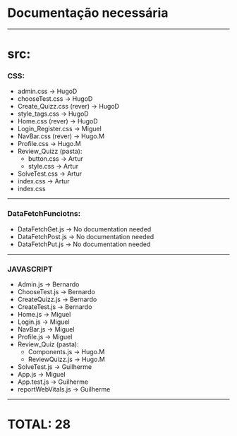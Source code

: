 # Documentação necessária

---

# src:
 ### CSS:
  - admin.css                   -> HugoD
  - chooseTest.css              -> HugoD
  - Create_Quizz.css (rever)    -> HugoD
  - style_tags.css              -> HugoD
  - Home.css (rever)            -> HugoD
  - Login_Register.css          -> Miguel
  - NavBar.css (rever)          -> Hugo.M
  - Profile.css                 -> Hugo.M
  - Review_Quizz (pasta):
 	 - button.css                 -> Artur
	 - style.css                  -> Artur
  - SolveTest.css               -> Artur
  - index.css                  -> Artur
  - index.css                   

---

 ### DataFetchFunciotns:
  - DataFetchGet.js -> No documentation needed
  - DataFetchPost.js -> No documentation needed
  - DataFetchPut.js -> No documentation needed

---

 ### JAVASCRIPT
  - Admin.js                    -> Bernardo
  - ChooseTest.js               -> Bernardo
  - CreateQuizz.js              -> Bernardo
  - CreateTest.js               -> Bernardo
  - Home.js                     -> Miguel
  - Login.js                    -> Miguel
  - NavBar.js                   -> Miguel
  - Profile.js                  -> Miguel
  - Review_Quiz (pasta):
     - Components.js            -> Hugo.M
     - ReviewQuizz.js           -> Hugo.M
  - SolveTest.js		-> Guilherme
  - App.js                      -> Miguel
  - App.test.js                 -> Guilherme
  - reportWebVitals.js		-> Guilherme

---

# TOTAL: 28
